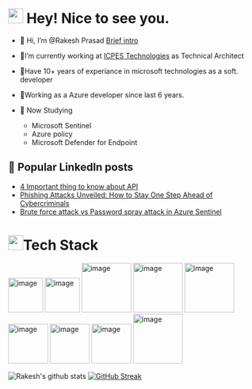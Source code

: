 <h1><img src="https://emojis.slackmojis.com/emojis/images/1531849430/4246/blob-sunglasses.gif?1531849430" width="30"/> Hey! Nice to see you.<img src="https://komarev.com/ghpvc/?username=your-github-username&style=flat-square&color=blue" alt=""/> </h1>

- 👋 Hi, I’m @Rakesh Prasad [Brief intro](https://rakeshprasad21.github.io/digital-cv/)
    
- 👀I’m currently working at [ICPES Technologies]([https://mannai-ict.com/](https://icpes.co.in/)) as Technical Architect
- 👀Have 10+ years of experiance in microsoft technologies as a soft. developer
- 👀Working as a Azure developer since last 6 years.

- 🌱 Now Studying 
     -  Microsoft Sentinel
     -  Azure policy
     -  Microsoft Defender for Endpoint

<h2>📝 Popular LinkedIn posts</h2>

- [4 Important thing to know about API](https://www.linkedin.com/pulse/4-important-thing-know-api-rakesh-prasad/)
- [Phishing Attacks Unveiled: How to Stay One Step Ahead of Cybercriminals](https://www.linkedin.com/pulse/phishing-attacks-unveiled-how-stay-one-step-ahead-rakesh-prasad/)
- [Brute force attack vs Password spray attack in Azure Sentinel](https://www.linkedin.com/pulse/brute-force-attack-vs-password-spray-azure-sentinel-rakesh-prasad/)

   
<h1><img src="https://slackmojis.com/emojis/60712-writing-hand/download" width="30"/>Tech Stack</h1>
<p float="left">
<img alt="image" src="https://user-images.githubusercontent.com/89901373/191522766-fe888186-41e3-47a4-8c73-708d6b070305.png" width="70"> 
<img width="70" alt="image" src="https://user-images.githubusercontent.com/89901373/191523539-df2ed7ff-1d7c-4e00-b967-9c615b7d2870.png">
<img width="100" alt="image" src="https://user-images.githubusercontent.com/89901373/191523847-6189f003-561a-40ee-b28b-dd86ca73b21c.png">
<img width="100" alt="image" src="https://user-images.githubusercontent.com/89901373/191524729-2606174f-5d8c-44ed-adef-5501c3737722.png">
<img width="100" alt="image" src="https://user-images.githubusercontent.com/89901373/191526112-62873bca-4def-4325-ab77-8ccb4188af10.png">
<img width="80" alt="image" src="https://user-images.githubusercontent.com/89901373/191526980-75199296-e768-465e-b001-4c0b0e320935.png">
<img width="80" alt="image" src="https://user-images.githubusercontent.com/89901373/191527357-5cb637e3-0aab-45a7-a36d-3b180519b1c3.png">
<img width="80" alt="image" src="https://user-images.githubusercontent.com/89901373/191527829-18e6b6af-5943-4741-896a-c454f8977739.png">
<img width="100" alt="image" src="https://user-images.githubusercontent.com/89901373/191528080-efb66b2a-0012-4f3c-b1c9-0f9a5600a81b.png">
</p>

![Rakesh's github stats](https://github-readme-stats.vercel.app/api?username=RakeshPrasad21)   [![GitHub Streak](http://github-readme-streak-stats.herokuapp.com?user=RakeshPrasad21&theme=dark&background=000000)](https://git.io/streak-stats)

<!---
RakeshPrasad21/RakeshPrasad21 is a ✨ special ✨ repository because its `README.md` (this file) appears on your GitHub profile.
You can click the Preview link to take a look at your changes.
--->
